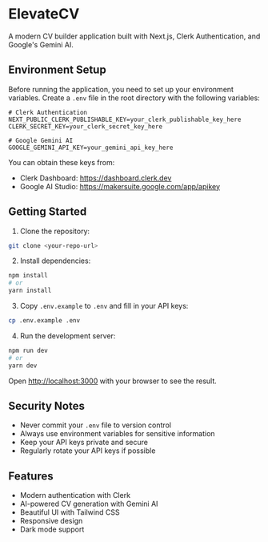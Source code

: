 # ElevateCV

A modern CV builder application built with Next.js, Clerk Authentication, and Google's Gemini AI.

## Environment Setup

Before running the application, you need to set up your environment variables. Create a `.env` file in the root directory with the following variables:

```env
# Clerk Authentication
NEXT_PUBLIC_CLERK_PUBLISHABLE_KEY=your_clerk_publishable_key_here
CLERK_SECRET_KEY=your_clerk_secret_key_here

# Google Gemini AI
GOOGLE_GEMINI_API_KEY=your_gemini_api_key_here
```

You can obtain these keys from:
- Clerk Dashboard: https://dashboard.clerk.dev
- Google AI Studio: https://makersuite.google.com/app/apikey

## Getting Started

1. Clone the repository:
```bash
git clone <your-repo-url>
```

2. Install dependencies:
```bash
npm install
# or
yarn install
```

3. Copy `.env.example` to `.env` and fill in your API keys:
```bash
cp .env.example .env
```

4. Run the development server:
```bash
npm run dev
# or
yarn dev
```

Open [http://localhost:3000](http://localhost:3000) with your browser to see the result.

## Security Notes

- Never commit your `.env` file to version control
- Always use environment variables for sensitive information
- Keep your API keys private and secure
- Regularly rotate your API keys if possible

## Features

- Modern authentication with Clerk
- AI-powered CV generation with Gemini AI
- Beautiful UI with Tailwind CSS
- Responsive design
- Dark mode support